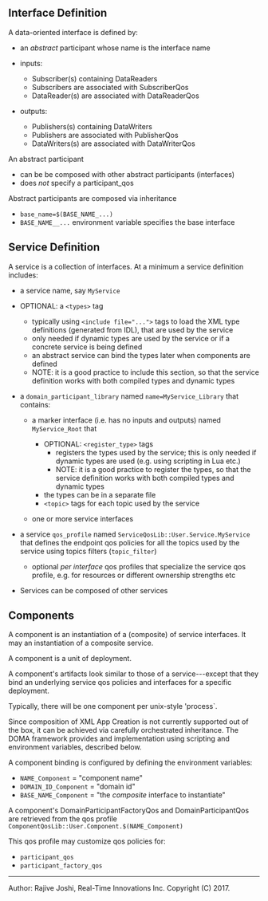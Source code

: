 ## Interface Definition

A data-oriented interface is defined by:

- an *abstract* participant whose name is the interface name

- inputs: 
  - Subscriber(s) containing DataReaders
  - Subscribers are associated with SubscriberQos
  - DataReader(s) are associated with DataReaderQos

- outputs: 
  - Publishers(s) containing DataWriters
  - Publishers are associated with PublisherQos
  - DataWriters(s) are associated with DataWriterQos  


An abstract participant

- can be be composed with other abstract participants (interfaces)
- does *not* specify a participant_qos 

Abstract participants are composed via inheritance

-  `base_name=$(BASE_NAME_...)` 
- `BASE_NAME__...` environment variable specifies the base interface


## Service Definition

A service is a collection of interfaces. At a minimum a service definition 
includes:

- a service name, say `MyService`

- OPTIONAL: a `<types>` tag 
   - typically using `<include file="...">` tags to load the XML type definitions
     (generated from IDL), that are used by the service 
   - only needed if dynamic types are used by the service or if a concrete service
     is being defined
   - an abstract service can bind the types later when components are defined
   - NOTE: it is a good practice to include this section, so that the service
     definition works with both compiled types and dynamic types

- a `domain_participant_library` named `name=MyService_Library` that contains:

  - a marker interface (i.e. has no inputs and outputs) named `MyService_Root` that 
    - OPTIONAL: `<register_type>` tags
      - registers the types used by the service; this is only needed
        if dynamic types are used (e.g. using scripting in Lua etc.)
      - NOTE: it is a good practice to register the types, so that the service
   	   definition works with both compiled types and dynamic types
   	 - the types can be in a separate file
    - `<topic>` tags for each topic used by the service
    
  - one or more service interfaces  

- a service `qos_profile` named `ServiceQosLib::User.Service.MyService` 
  that defines the endpoint qos policies for all the topics used by the service 
  using topics filters (`topic_filter`)
  - optional *per interface* qos profiles that specialize the 
    service qos profile, e.g. for resources or different ownership strengths etc

- Services can be composed of other services

## Components

A component is an instantiation of a (composite) of service interfaces. It may an
instantiation of a composite service.

A component is a unit of deployment.  

A component's artifacts look similar to those of a service---except that they bind an 
underlying service qos policies and interfaces for a specific deployment.

Typically, there will be one component per unix-style 'process`.

Since composition of XML App Creation is not currently supported out of the box, 
it can be achieved via carefully orchestrated inheritance. The DOMA framework provides
and implementation using scripting and environment variables, described below.

A component binding is configured by defining the environment variables:

- `NAME_Component`     = "component name"
- `DOMAIN_ID_Component` = "domain id"
- `BASE_NAME_Component` = "the *composite* interface to instantiate"


A component's DomainParticipantFactoryQos and DomainParticipantQos
are retrieved from the qos profile 
 `ComponentQosLib::User.Component.$(NAME_Component)` 

This qos profile may customize qos policies for:

- `participant_qos`
- `participant_factory_qos`

---
Author: Rajive Joshi, Real-Time Innovations Inc. Copyright (C) 2017.